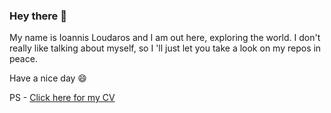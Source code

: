 ### Hey there 👋

My name is Ioannis Loudaros and I am out here, exploring the world. 
I don't really like talking about myself, so I 'll just let you take a look on my repos in peace.

Have a nice day 😄

PS - [Click here for my CV](CV.pdf)


<!--
**iloudaros/iloudaros** is a ✨ _special_ ✨ repository because its `README.md` (this file) appears on your GitHub profile.

Here are some ideas to get you started:

- 🔭 I’m currently working on ...
- 🌱 I’m currently learning ...
- 👯 I’m looking to collaborate on ...
- 🤔 I’m looking for help with ...
- 💬 Ask me about ...
- 📫 How to reach me: ...
- 😄 Pronouns: ...
- ⚡ Fun fact: ...
-->
